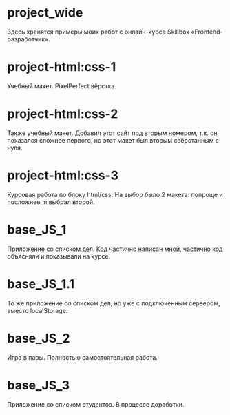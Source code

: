 # project_wide
Здесь хранятся примеры моих работ с онлайн-курса Skillbox «Frontend-разработчик».

# project-html:css-1
Учебный макет. PixelPerfect вёрстка. 

# project-html:css-2
Также учебный макет. Добавил этот сайт под вторым номером, т.к. он показался сложнее первого, но этот макет был вторым свёрстанным с нуля.

# project-html:css-3
Курсовая работа по блоку html/css. На выбор было 2 макета: попроще и посложнее, я выбрал второй.

# base_JS_1
Приложение со списком дел. Код частично написан мной, частично код объясняли и показывали на курсе.

# base_JS_1.1
То же приложение со списком дел, но уже с подключенным сервером, вместо localStorage.

# base_JS_2
Игра в пары. Полностью самостоятельная работа.

# base_JS_3
Приложение со списком студентов. В процессе доработки.